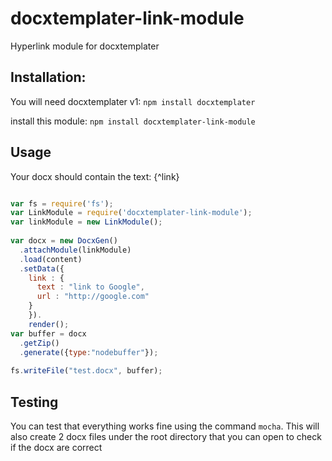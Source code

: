 
# docxtemplater-link-module
Hyperlink module for docxtemplater


## Installation:
You will need docxtemplater v1: `npm install docxtemplater`

install this module: `npm install docxtemplater-link-module`

## Usage
Your docx should contain the text: {^link}

```js

var fs = require('fs');
var LinkModule = require('docxtemplater-link-module');
var linkModule = new LinkModule();
 
var docx = new DocxGen()
  .attachModule(linkModule)
  .load(content)
  .setData({
    link : {
      text : "link to Google",
      url : "http://google.com"
    }
    }).
    render();
var buffer = docx
  .getZip()
  .generate({type:"nodebuffer"});
 
fs.writeFile("test.docx", buffer);

```

## Testing 

You can test that everything works fine using the command `mocha`. This will also create 2 docx files under the root directory that you can open to check if the docx are correct

